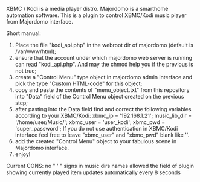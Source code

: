 XBMC / Kodi is a media player distro.
Majordomo is a smarthome automation software.
This is a plugin to control XBMC/Kodi music player from Majordomo interface.

Short manual:
1) Place the file "kodi_api.php" in the webroot dir of majordomo (default is /var/www/html);
2) ensure that the account under which majordomo web server is running can read "kodi_api.php". And may the chmod help you if the previous is not true;
3) create a "Control Menu" type object in majordomo admin interface and pick the type "Custom HTML-code" for this object; 
4) copy and paste the contents of "menu_object.txt" from this repository into "Data" field of the Control Menu object created on the previous step;
5) after pasting into the Data field find and correct the following variables according to your XBMC/Kodi:
xbmc_ip = '192.168.1.21';
music_lib_dir = '/home/user/Music/';
xbmc_user = 'user_kodi';
xbmc_pwd = 'super_password';
If you do not use authentication in XBMC/Kodi interface feel free to leave "xbmc_user" and "xbmc_pwd" blank like ''.
6) add the created "Control Menu" object to your fabulous scene in Majordomo interface.
7) enjoy!

Current CONS:
no " ' " signs in music dirs names allowed
the field of plugin showing currently played item updates automatically every 8 seconds
